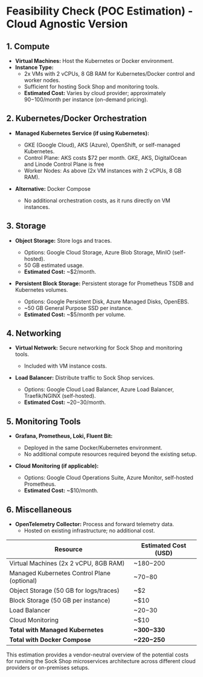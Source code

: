 # Feasibility Check (POC Estimation) - Cloud Agnostic Version

## 1. Compute

- **Virtual Machines:** Host the Kubernetes or Docker environment.
- **Instance Type:**
  - 2x VMs with 2 vCPUs, 8 GB RAM for Kubernetes/Docker control and worker nodes.
  - Sufficient for hosting Sock Shop and monitoring tools.
  - **Estimated Cost:** Varies by cloud provider; approximately $90-$100/month per instance (on-demand pricing).

## 2. Kubernetes/Docker Orchestration

- **Managed Kubernetes Service (if using Kubernetes):**
  - GKE (Google Cloud), AKS (Azure), OpenShift, or self-managed Kubernetes.
  - Control Plane: AKS costs $72 per month. GKE, AKS, DigitalOcean and Linode Control Plane is free
  - Worker Nodes: As above (2x VM instances with 2 vCPUs, 8 GB RAM).
  
- **Alternative:** Docker Compose
  - No additional orchestration costs, as it runs directly on VM instances.

## 3. Storage

- **Object Storage:** Store logs and traces.
  - Options: Google Cloud Storage, Azure Blob Storage, MinIO (self-hosted).
  - 50 GB estimated usage.
  - **Estimated Cost:** ~$2/month.

- **Persistent Block Storage:** Persistent storage for Prometheus TSDB and Kubernetes volumes.
  - Options: Google Persistent Disk, Azure Managed Disks, OpenEBS.
  - ~50 GB General Purpose SSD per instance.
  - **Estimated Cost:** ~$5/month per volume.

## 4. Networking

- **Virtual Network:** Secure networking for Sock Shop and monitoring tools.
  - Included with VM instance costs.
  
- **Load Balancer:** Distribute traffic to Sock Shop services.
  - Options: Google Cloud Load Balancer, Azure Load Balancer, Traefik/NGINX (self-hosted).
  - **Estimated Cost:** ~$20-$30/month.

## 5. Monitoring Tools

- **Grafana, Prometheus, Loki, Fluent Bit:**
  - Deployed in the same Docker/Kubernetes environment.
  - No additional compute resources required beyond the existing setup.

- **Cloud Monitoring (if applicable):**
  - Options: Google Cloud Operations Suite, Azure Monitor, self-hosted Prometheus.
  - **Estimated Cost:** ~$10/month.

## 6. Miscellaneous

- **OpenTelemetry Collector:** Process and forward telemetry data.
  - Hosted on existing infrastructure; no additional cost.

| Resource                  | Estimated Cost (USD) |
|---------------------------|---------------------|
| Virtual Machines (2x 2 vCPU, 8GB RAM) | ~$180-$200 |
| Managed Kubernetes Control Plane (optional) | ~$70-$80 |
| Object Storage (50 GB for logs/traces) | ~$2 |
| Block Storage (50 GB per instance) | ~$10 |
| Load Balancer | ~$20-$30 |
| Cloud Monitoring | ~$10 |
| **Total with Managed Kubernetes** | **~$300-$330** |
| **Total with Docker Compose** | **~$220-$250** |

This estimation provides a vendor-neutral overview of the potential costs for running the Sock Shop microservices architecture across different cloud providers or on-premises setups.